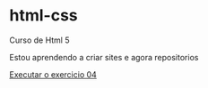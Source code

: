 # html-css
Curso de Html 5

Estou aprendendo a criar sites e agora repositorios

<a href="brunnagut.github.io/html-css/exercicios/ex04/index.html">Executar o exercicio 04</a>